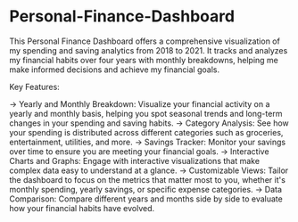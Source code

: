 # Personal-Finance-Dashboard
This Personal Finance Dashboard offers a comprehensive visualization of my spending and saving analytics from 2018 to 2021. It tracks and analyzes my financial habits over four years with monthly breakdowns, helping me make informed decisions and achieve my financial goals.

Key Features:

-> Yearly and Monthly Breakdown: Visualize your financial activity on a yearly and monthly basis, helping you spot seasonal trends and long-term changes in your spending and saving habits.
-> Category Analysis: See how your spending is distributed across different categories such as groceries, entertainment, utilities, and more.
-> Savings Tracker: Monitor your savings over time to ensure you are meeting your financial goals.
-> Interactive Charts and Graphs: Engage with interactive visualizations that make complex data easy to understand at a glance.
-> Customizable Views: Tailor the dashboard to focus on the metrics that matter most to you, whether it's monthly spending, yearly savings, or specific expense categories.
-> Data Comparison: Compare different years and months side by side to evaluate how your financial habits have evolved.

